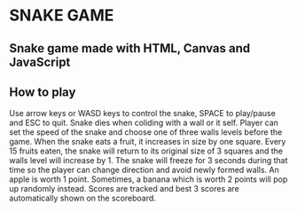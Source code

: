 # SNAKE GAME

## Snake game made with HTML, Canvas and JavaScript

## How to play
Use arrow keys or WASD keys to control the snake, SPACE to play/pause and ESC to quit.
Snake dies when coliding with a wall or it self.
Player can set the speed of the snake and choose one of three walls levels before the game.
When the snake eats a fruit, it increases in size by one square.
Every 15 fruits eaten, the snake will return to its original size of 3 squares and the walls level will increase by 1.
The snake will freeze for 3 seconds during that time so the player can change direction and avoid newly formed walls.
An apple is worth 1 point. Sometimes, a banana which is worth 2 points will pop up randomly instead.
Scores are tracked and best 3 scores are automatically shown on the scoreboard.

